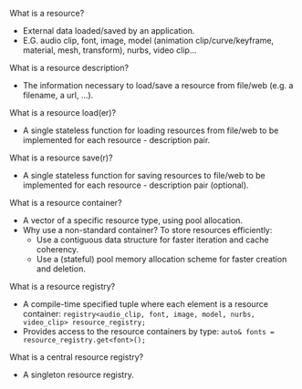 What is a resource?
- External data loaded/saved by an application.
- E.G. audio clip, font, image, model (animation clip/curve/keyframe, material, mesh, transform), nurbs, video clip...

What is a resource description?
- The information necessary to load/save a resource from file/web (e.g. a filename, a url, ...).

What is a resource load(er)?
- A single stateless function for loading resources from file/web to be implemented for each resource - description pair.

What is a resource save(r)?
- A single stateless function for saving  resources to   file/web to be implemented for each resource - description pair (optional).

What is a resource container?
- A vector of a specific resource type, using pool allocation.
- Why use a non-standard container? To store resources efficiently:
  - Use a contiguous data structure for faster iteration and cache coherency.
  - Use a (stateful) pool memory allocation scheme for faster creation and deletion.

What is a resource registry?
- A compile-time specified tuple where each element is a resource container: 
  `registry<audio_clip, font, image, model, nurbs, video_clip> resource_registry;`
- Provides access to the resource containers by type: 
  `auto& fonts = resource_registry.get<font>();`

What is a central resource registry?
- A singleton resource registry.

